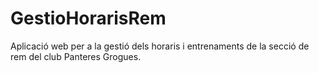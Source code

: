 # GestioHorarisRem
Aplicació web per a la gestió dels horaris i entrenaments de la secció de rem del club Panteres Grogues.
